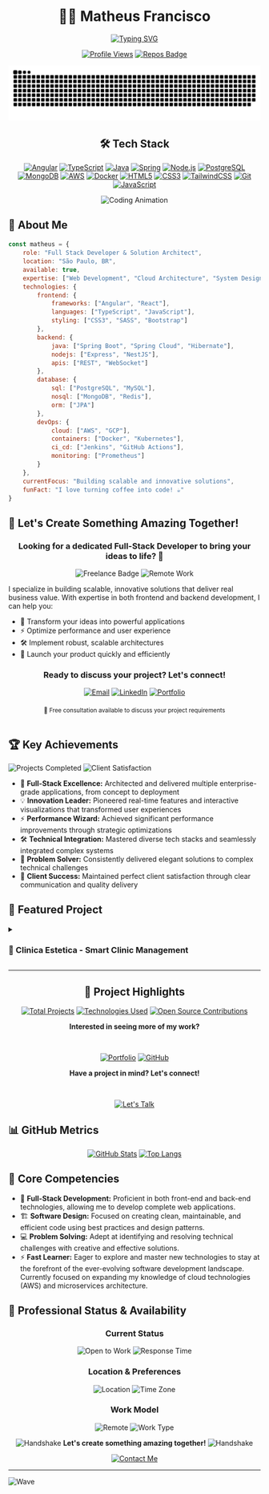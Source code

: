 <div align="center">

# 👨‍💻 Matheus Francisco

[![Typing SVG](https://readme-typing-svg.herokuapp.com?font=Fira+Code&pause=1000&color=2E9FD1&center=true&vCenter=true&width=435&lines=Full+Stack+Developer;Passionate+about+Technology;Always+Learning)](https://git.io/typing-svg)

[![Profile Views](https://komarev.com/ghpvc/?username=mathfrancisco&color=blue&style=flat-square)](https://github.com/mathfrancisco)
[![Repos Badge](https://badges.pufler.dev/repos/mathfrancisco)](https://badges.pufler.dev)

![Contribution Snake](https://raw.githubusercontent.com/platane/snk/output/github-contribution-grid-snake-dark.svg)

</div>

<div align="center">

## 🛠️ Tech Stack

[![Angular](https://img.shields.io/badge/Angular-DD0031?style=for-the-badge&logo=angular&logoColor=white)](https://angular.io/)
[![TypeScript](https://img.shields.io/badge/TypeScript-007ACC?style=for-the-badge&logo=typescript&logoColor=white)](https://www.typescriptlang.org/)
[![Java](https://img.shields.io/badge/Java-ED8B00?style=for-the-badge&logo=openjdk&logoColor=white)](https://www.java.com/)
[![Spring](https://img.shields.io/badge/Spring-6DB33F?style=for-the-badge&logo=spring&logoColor=white)](https://spring.io/)
[![Node.js](https://img.shields.io/badge/Node.js-43853D?style=for-the-badge&logo=node.js&logoColor=white)](https://nodejs.org/)
[![PostgreSQL](https://img.shields.io/badge/PostgreSQL-316192?style=for-the-badge&logo=postgresql&logoColor=white)](https://www.postgresql.org/)
[![MongoDB](https://img.shields.io/badge/MongoDB-4EA94B?style=for-the-badge&logo=mongodb&logoColor=white)](https://www.mongodb.com/)
[![AWS](https://img.shields.io/badge/AWS-232F3E?style=for-the-badge&logo=amazon-aws&logoColor=white)](https://aws.amazon.com/)
[![Docker](https://img.shields.io/badge/Docker-2496ED?style=for-the-badge&logo=docker&logoColor=white)](https://www.docker.com/)
[![HTML5](https://img.shields.io/badge/HTML5-E34F26?style=for-the-badge&logo=html5&logoColor=white)](https://developer.mozilla.org/en-US/docs/Web/Guide/HTML/HTML5)
[![CSS3](https://img.shields.io/badge/CSS3-1572B6?style=for-the-badge&logo=css3&logoColor=white)](https://developer.mozilla.org/en-US/docs/Web/CSS)
[![TailwindCSS](https://img.shields.io/badge/Tailwind_CSS-38B2AC?style=for-the-badge&logo=tailwind-css&logoColor=white)](https://tailwindcss.com/)
[![Git](https://img.shields.io/badge/Git-F05033?style=for-the-badge&logo=git&logoColor=white)](https://git-scm.com/)
[![JavaScript](https://img.shields.io/badge/JavaScript-F7DF1E?style=for-the-badge&logo=javascript&logoColor=black)](https://www.javascript.com/)
</div>

<div align="center">
  <img src="https://github.com/mathfrancisco/mathfrancisco/assets/81334745/05505afe-8cb6-44ca-b299-0e11d2bf7e6a" alt="Coding Animation" width="500px">
</div>


## 💫 About Me

```javascript
const matheus = {
    role: "Full Stack Developer & Solution Architect",
    location: "São Paulo, BR",
    available: true,
    expertise: ["Web Development", "Cloud Architecture", "System Design"],
    technologies: {
        frontend: {
            frameworks: ["Angular", "React"],
            languages: ["TypeScript", "JavaScript"],
            styling: ["CSS3", "SASS", "Bootstrap"]
        },
        backend: {
            java: ["Spring Boot", "Spring Cloud", "Hibernate"],
            nodejs: ["Express", "NestJS"],
            apis: ["REST", "WebSocket"]
        },
        database: {
            sql: ["PostgreSQL", "MySQL"],
            nosql: ["MongoDB", "Redis"],
            orm: ["JPA"]
        },
        devOps: {
            cloud: ["AWS", "GCP"],
            containers: ["Docker", "Kubernetes"],
            ci_cd: ["Jenkins", "GitHub Actions"],
            monitoring: ["Prometheus"]
        }
    },
    currentFocus: "Building scalable and innovative solutions",
    funFact: "I love turning coffee into code! ☕"
}
```

## 🤝 Let's Create Something Amazing Together!

<div align="center">
  <h3>Looking for a dedicated Full-Stack Developer to bring your ideas to life? 🎯</h3>
  
  ![Freelance Badge](https://img.shields.io/badge/Status-Available_for_Projects-success?style=for-the-badge&logo=rocket&logoColor=white)
  ![Remote Work](https://img.shields.io/badge/Remote-Worldwide-blue?style=for-the-badge&logo=zoom&logoColor=white)
</div>

I specialize in building scalable, innovative solutions that deliver real business value. With expertise in both frontend and backend development, I can help you:

- 🌟 Transform your ideas into powerful applications
- ⚡ Optimize performance and user experience
- 🛠️ Implement robust, scalable architectures
- 🚀 Launch your product quickly and efficiently

<div align="center">
  <h3>Ready to discuss your project? Let's connect!</h3>
  
  [![Email](https://img.shields.io/badge/Email-D14836?style=for-the-badge&logo=gmail&logoColor=white)](mailto:math.francisco2@gmail.com)
  [![LinkedIn](https://img.shields.io/badge/LinkedIn-0077B5?style=for-the-badge&logo=linkedin&logoColor=white)](https://www.linkedin.com/in/matheus-francisco-1a33381b3/)
  [![Portfolio](https://img.shields.io/badge/Portfolio-000000?style=for-the-badge&logo=notion&logoColor=white)](https://mathfrancisco.netlify.app)
</div>

<div align="center">
  <sub>💬 Free consultation available to discuss your project requirements</sub>
</div>

<br>

## 🏆 Key Achievements

![Projects Completed](https://img.shields.io/badge/Projects_Completed-10+-success?style=flat-square&logo=checkmarx&logoColor=white)
![Client Satisfaction](https://img.shields.io/badge/Client_Satisfaction-100%25-blue?style=flat-square&logo=trustpilot&logoColor=white)

- 🚀 **Full-Stack Excellence:** Architected and delivered multiple enterprise-grade applications, from concept to deployment
- 💡 **Innovation Leader:** Pioneered real-time features and interactive visualizations that transformed user experiences
- ⚡ **Performance Wizard:** Achieved significant performance improvements through strategic optimizations
- 🛠️ **Technical Integration:** Mastered diverse tech stacks and seamlessly integrated complex systems
- 🎯 **Problem Solver:** Consistently delivered elegant solutions to complex technical challenges
- 🤝 **Client Success:** Maintained perfect client satisfaction through clear communication and quality delivery


## 💼 Featured Project

<details>
<summary><h3>🏥 Clinica Estetica - Smart Clinic Management</h3></summary>

![Tech Stack](https://img.shields.io/badge/Stack-Full_Stack-blue?style=for-the-badge)
![Status](https://img.shields.io/badge/Status-Live-success?style=for-the-badge)

Revolutionizing clinic management with smart scheduling and automated workflows.

**🎯 Key Features:**
- 📅 Smart Appointment System
- 👥 Staff Management Dashboard
- 📱 Client Mobile App
- 🔔 Automated Notifications

**🛠️ Tech Stack:**
- Frontend: `Angular` `TypeScript` `Material UI`
- Backend: `Spring Boot` `PostgreSQL` `Redis`
- DevOps: `Docker` `AWS`

**💫 Impact:** Reduced scheduling conflicts by 95% and improved client satisfaction rates.

[🔗 View Project](https://github.com/mathfrancisco/nexus) · [📱 Live Demo](https://nexus-ia.netlify.app/)
</details>

---

<div align="center">

## 🚀 Project Highlights
</div>

<div align="center">

[![Total Projects](https://img.shields.io/badge/Total_Projects-2+-brightgreen?style=for-the-badge&logo=github&logoColor=white)](https://github.com/mathfrancisco)
[![Technologies Used](https://img.shields.io/badge/Technologies-10%2B-blue?style=for-the-badge&logo=stack-overflow&logoColor=white)](#tech-stack)  <!-- Link to Tech Stack section -->
[![Open Source Contributions](https://img.shields.io/badge/Open_Source-Contributions-orange?style=for-the-badge&logo=opensourceinitiative&logoColor=white)](https://github.com/mathfrancisco/your-open-source-repo)  <!-- If applicable -->


**Interested in seeing more of my work?**

<br/>

[![Portfolio](https://img.shields.io/badge/View_Portfolio-brightgreen?style=for-the-badge&logo=dribbble&logoColor=white)](https://mathfrancisco.netlify.app)
[![GitHub](https://img.shields.io/badge/Check_My_GitHub-181717?style=for-the-badge&logo=github&logoColor=white)](https://github.com/mathfrancisco)


**Have a project in mind?  Let's connect!**

<br/>

[![Let's Talk](https://img.shields.io/badge/Discuss_Your_Project-blue?style=for-the-badge&logo=google-meet&logoColor=white)](mailto:math.francisco2@gmail.com)

</div>
</div>


## 📊 GitHub Metrics

<div align="center">

  [![GitHub Stats](https://github-readme-stats.vercel.app/api?username=mathfrancisco&show_icons=true&theme=radical&hide_border=true&include_all_commits=true&count_private=true)](https://github.com/mathfrancisco)
  [![Top Langs](https://github-readme-stats.vercel.app/api/top-langs/?username=mathfrancisco&layout=compact&theme=radical&hide_border=true)](https://github.com/mathfrancisco)
</div>


## 🎯 Core Competencies

* 🚀 **Full-Stack Development:** Proficient in both front-end and back-end technologies, allowing me to develop complete web applications.
* 🏗️ **Software Design:**  Focused on creating clean, maintainable, and efficient code using best practices and design patterns.
* 💻 **Problem Solving:**  Adept at identifying and resolving technical challenges with creative and effective solutions.
* ⚡ **Fast Learner:** Eager to explore and master new technologies to stay at the forefront of the ever-evolving software development landscape.  Currently focused on expanding my knowledge of cloud technologies (AWS) and microservices architecture.


## 💼 Professional Status & Availability

<div align="center">

### Current Status
![Open to Work](https://img.shields.io/badge/Status-Available_for_Projects-22C55E?style=for-the-badge&logo=headspace&logoColor=white)
![Response Time](https://img.shields.io/badge/Response_Time-24h-FF6B6B?style=for-the-badge&logo=clockify&logoColor=white)

### Location & Preferences
![Location](https://img.shields.io/badge/📍_São_Paulo,_BR-blue?style=for-the-badge)
![Time Zone](https://img.shields.io/badge/🕒_GMT--3-4A5568?style=for-the-badge)

### Work Model
![Remote](https://img.shields.io/badge/Remote_Work-Available-3B82F6?style=for-the-badge&logo=zoom&logoColor=white)
![Work Type](https://img.shields.io/badge/Full--Time_|_Freelance-22C55E?style=for-the-badge&logo=buffer&logoColor=white)

<div align="center">
  <img src="https://raw.githubusercontent.com/Tarikul-Islam-Anik/Animated-Fluent-Emojis/master/Emojis/Hand%20gestures/Handshake.png" alt="Handshake" width="25" height="25" />
  <strong>Let's create something amazing together!</strong>
  <img src="https://raw.githubusercontent.com/Tarikul-Islam-Anik/Animated-Fluent-Emojis/master/Emojis/Hand%20gestures/Handshake.png" alt="Handshake" width="25" height="25" />
</div>

[![Contact Me](https://img.shields.io/badge/Start_a_Project-2E9FD1?style=for-the-badge&logo=gmail&logoColor=white)](mailto:math.francisco2@gmail.com)

</div>

---

![Wave](https://raw.githubusercontent.com/Trilokia/Trilokia/379277808c61ef204768a61bbc5d25bc7798ccf1/bottom_header.svg)


